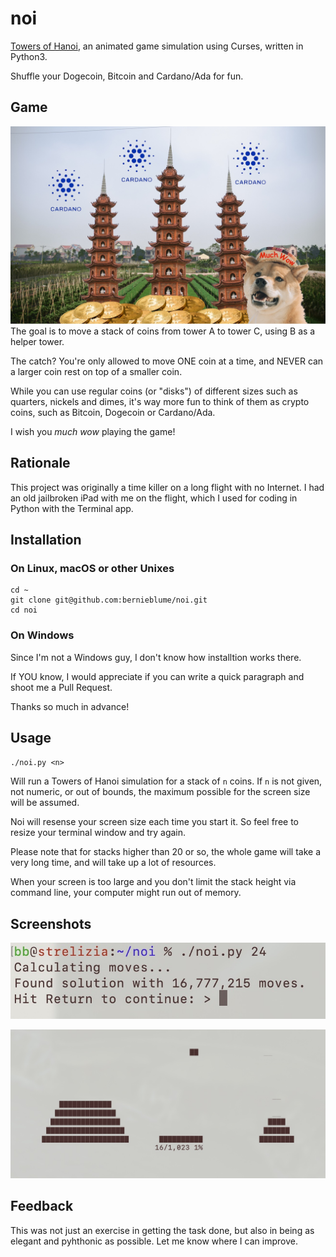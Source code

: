 # noi
[Towers of Hanoi](https://en.wikipedia.org/wiki/Tower_of_Hanoi), an animated game simulation using Curses, written in Python3.

Shuffle your Dogecoin, Bitcoin and Cardano/Ada for fun.

## Game
![Towers of Hanoi with Bitcoin, Cardano Ada and Dogecoin](img/LogoNoi.jpg)
The goal is to move a stack of coins from tower A to tower C, using B as a helper tower.

The catch? You're only allowed to move ONE coin at a time, and NEVER can a larger coin rest on top of a smaller coin.

While you can use regular coins (or "disks") of different sizes such as quarters, nickels and dimes,
it's way more fun to think of them as crypto coins, such as Bitcoin, Dogecoin or Cardano/Ada.

I wish you *much wow* playing the game!

## Rationale
This project was originally a time killer on a long flight with no Internet.
I had an old jailbroken iPad with me on the flight, which I used for coding in Python with the Terminal app.

## Installation

### On Linux, macOS or other Unixes
```
cd ~
git clone git@github.com:bernieblume/noi.git
cd noi
```

### On Windows
Since I'm not a Windows guy, I don't know how installtion works there.

If YOU know, I would appreciate if you can write a quick paragraph and
shoot me a Pull Request.

Thanks so much in advance!

## Usage
`./noi.py <n>`

Will run a Towers of Hanoi simulation for a stack of `n` coins.
If `n` is not given, not numeric, or out of bounds, the maximum possible for the screen size will be assumed.

Noi will resense your screen size each time you start it. So feel free to resize your terminal window and try again.

Please note that for stacks higher than 20 or so, the whole game will take a very long time, and will take up a lot of resources.

When your screen is too large and you don't limit the stack height via command line, your computer might run out of memory.

## Screenshots
![Calculating Hanoi Moves](img/calc.jpg)

![Animated Towers of Hanoi Solution](img/ScreenNoi.jpg)

## Feedback
This was not just an exercise in getting the task done, but also in being
as elegant and pyhthonic as possible. Let me know where I can improve.
